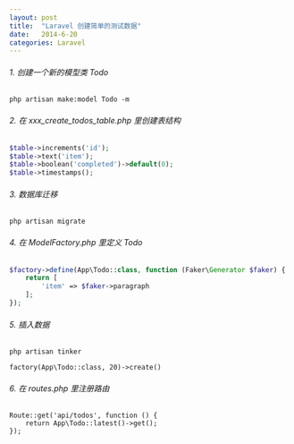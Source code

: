 ```yaml
---
layout: post
title:  "Laravel 创建简单的测试数据"
date:   2014-6-20
categories: Laravel
---
```


###### 1. 创建一个新的模型类 Todo

`php artisan make:model Todo -m`

###### 2. 在 *xxx_create_todos_table.php* 里创建表结构

```php
$table->increments('id');
$table->text('item');
$table->boolean('completed')->default(0);
$table->timestamps();
```

###### 3. 数据库迁移

`php artisan migrate`

###### 4. 在 *ModelFactory.php* 里定义 Todo

```php
$factory->define(App\Todo::class, function (Faker\Generator $faker) {
    return [
        'item' => $faker->paragraph
    ];
});
```

###### 5. 插入数据

`php artisan tinker`

`factory(App\Todo::class, 20)->create()`

###### 6. 在 *routes.php* 里注册路由

```
Route::get('api/todos', function () {
    return App\Todo::latest()->get();
});
```
